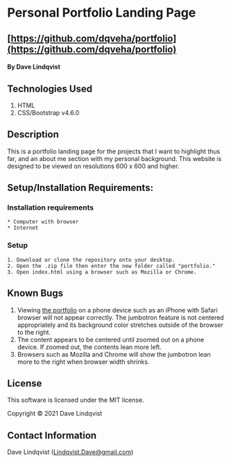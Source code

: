 # Personal Portfolio Landing Page 
## [https://github.com/dqveha/portfolio](https://github.com/dqveha/portfolio)

#### By Dave Lindqvist 

## Technologies Used
1. HTML
2. CSS/Bootstrap v4.6.0

## Description
This is a portfolio landing page for the projects that I want to highlight thus far, and an about me section with my personal background. This website is designed to be viewed on resolutions 600 x 600 and higher.

## Setup/Installation Requirements:

  ### Installation requirements
    * Computer with browser
    * Internet

  ### Setup
    1. Download or clone the repository onto your desktop. 
    2. Open the .zip file then enter the new folder called "portfolio." 
    3. Open index.html using a browser such as Mozilla or Chrome. 

## Known Bugs
1. Viewing [the portfolio](https://dqveha.github.io/portfolio/) on a phone device such as an iPhone with Safari browser will not appear correctly. The jumbotron feature is not centered appropriately and its background color stretches outside of the browser to the right. 
2. The content appears to be centered until zoomed out on a phone device. If zoomed out, the contents lean more left.
3. Browsers such as Mozilla and Chrome will show the jumbotron lean more to the right when browser width shrinks.

## License
This software is licensed under the MIT license.

Copyright © 2021 Dave Lindqvist

## Contact Information
Dave Lindqvist (Lindqvist.Dave@gmail.com)


